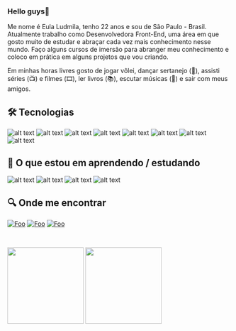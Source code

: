 ### Hello guys👋

Me nome é Eula Ludmila, tenho 22 anos e sou de São Paulo - Brasil. Atualmente trabalho como Desenvolvedora Front-End, uma área em que gosto muito de estudar e abraçar cada vez mais conhecimento nesse mundo. Faço alguns cursos de imersão para abranger meu conhecimento e coloco em prática em alguns projetos que vou criando.

Em minhas horas livres gosto de jogar vôlei, dançar sertanejo (💃), assisti séries (📺) e filmes (🎞️), ler livros (📚), escutar músicas (🎵) e sair com meus amigos.

## 🛠 Tecnologias

![alt text](https://img.shields.io/badge/Ionic-474A8A?style=for-the-badge&logo=mysql&logoColor=white)
![alt text](https://img.shields.io/badge/HTML5-E34F26?style=for-the-badge&logo=html5&logoColor=white) 
![alt text](https://img.shields.io/badge/CSS3-1572B6?style=for-the-badge&logo=css3&logoColor=white) 
![alt text](https://img.shields.io/badge/JavaScript-F7DF1E?style=for-the-badge&logo=javascript&logoColor=black) 
![alt text](https://img.shields.io/badge/React-1572B6?style=for-the-badge&logo=react&logoColor=white) 
![alt text](https://img.shields.io/badge/Git-E34F26?style=for-the-badge&logo=git&logoColor=white)
![alt text](https://img.shields.io/badge/SQL-00758F?style=for-the-badge&logo=mysql&logoColor=white)
![alt text](https://img.shields.io/badge/PHP-474A8A?style=for-the-badge&logo=mysql&logoColor=white)


## 📖 O que estou em aprendendo / estudando

![alt text](https://img.shields.io/badge/Node.Js-000000?style=for-the-badge&logo=node.js&logoColor=white)
![alt text](https://img.shields.io/badge/express-000000?style=for-the-badge&logo=express&logoColor=white)
![alt text](https://img.shields.io/badge/Next.JS-000000?style=for-the-badge&logo=next.js&logoColor=white)
![alt text](https://img.shields.io/badge/TypeScript-000000?style=for-the-badge&logo=next.js&logoColor=white)

## 🔍 Onde me encontrar

[![Foo](https://img.shields.io/badge/LinkedIn-0077B5?style=for-the-badge&logo=linkedin&logoColor=white)](https://www.linkedin.com/in/eula-dev/) [![Foo](https://img.shields.io/badge/Facebook-0077B5?style=for-the-badge&logo=facebook&logoColor=white)](https://www.facebook.com/eulaludmila/) [![Foo](https://img.shields.io/badge/Instagram-FF1493?style=for-the-badge&logo=instagram&logoColor=white)](https://www.instagram.com/eula_ludmila)

</br>

<img  height='172'  src='https://github-readme-stats.vercel.app/api/top-langs/?username=eulaludmila&layout=compact&theme=react'> <img  height='172'  src='https://github-readme-stats.vercel.app/api?username=eulaludmila&show_icons=true&theme=react'>
